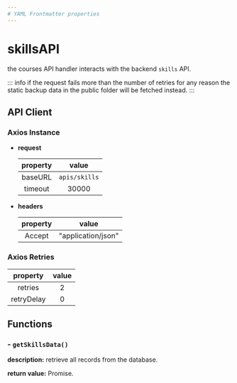 ```yaml
---
# YAML Frontmatter properties
---
```


# skillsAPI

the courses API handler interacts with the backend `skills` API.

::: info
if the request fails more than the number of retries for any reason the static backup data in the public folder will be fetched instead.
:::

## API Client

### Axios Instance

- **request**

  | property |     value     |
  | :------: | :-----------: |
  | baseURL  | `apis/skills` |
  | timeout  |     30000     |

- **headers**

  | property |       value        |
  | :------: | :----------------: |
  |  Accept  | "application/json" |

### Axios Retries

|  property  | value |
| :--------: | :---: |
|  retries   |   2   |
| retryDelay |   0   |

## Functions

### - `getSkillsData()`

**description:** retrieve all records from the database.

**return value:** Promise.
